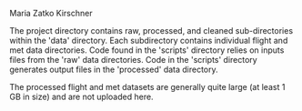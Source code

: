Maria Zatko Kirschner

The project directory contains raw, processed, and cleaned sub-directories within the 'data' directory. Each subdirectory contains individual flight and met data directories. Code found in the 'scripts' directory relies on inputs files from the 'raw' data directories. Code in the 'scripts' directory generates output files in the 'processed' data directory.

The processed flight and met datasets are generally quite large (at least 1 GB in size) and are not uploaded here. 

